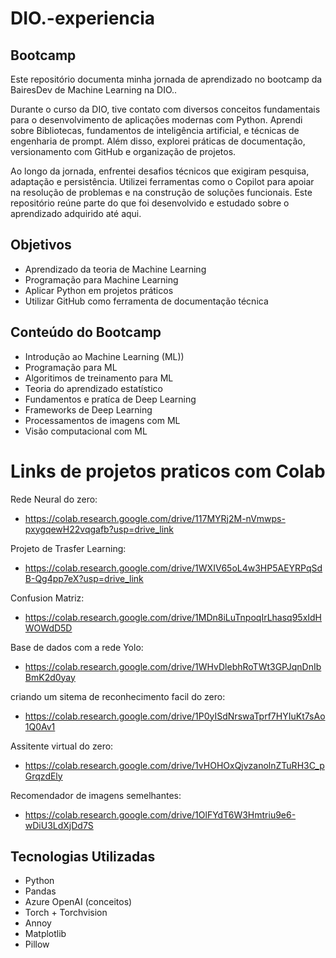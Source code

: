 # DIO.-experiencia

## Bootcamp

Este repositório documenta minha jornada de aprendizado no bootcamp da BairesDev de Machine Learning na DIO..

Durante o curso da DIO, tive contato com diversos conceitos fundamentais para o desenvolvimento de aplicações modernas com Python. Aprendi sobre Bibliotecas, fundamentos de inteligência artificial, e técnicas de engenharia de prompt. Além disso, explorei práticas de documentação, versionamento com GitHub e organização de projetos.

Ao longo da jornada, enfrentei desafios técnicos que exigiram pesquisa, adaptação e persistência. Utilizei ferramentas como o Copilot para apoiar na resolução de problemas e na construção de soluções funcionais. Este repositório reúne parte do que foi desenvolvido e estudado sobre o aprendizado adquirido até aqui.

## Objetivos

- Aprendizado da teoria de Machine Learning
- Programação para Machine Learning
- Aplicar Python em projetos práticos
- Utilizar GitHub como ferramenta de documentação técnica

## Conteúdo do Bootcamp

- Introdução ao Machine Learning (ML))
- Programação para ML
- Algoritimos de treinamento para ML
- Teoria do aprendizado estatístico
- Fundamentos e pratíca de Deep Learning
- Frameworks de Deep Learning
- Processamentos de imagens com ML
- Visão computacional com ML

# Links de projetos praticos com Colab

Rede Neural do zero:
- https://colab.research.google.com/drive/117MYRj2M-nVmwps-pxygqewH22vqgafb?usp=drive_link
  
Projeto de Trasfer Learning:
- https://colab.research.google.com/drive/1WXIV65oL4w3HP5AEYRPqSdB-Qg4pp7eX?usp=drive_link
  
Confusion Matriz:
- https://colab.research.google.com/drive/1MDn8iLuTnpoqIrLhasq95xIdHWOWdD5D
  
Base de dados com a rede Yolo:
- https://colab.research.google.com/drive/1WHvDlebhRoTWt3GPJqnDnIbBmK2d0yay
  
criando um sitema de reconhecimento facil do zero:
- https://colab.research.google.com/drive/1P0yISdNrswaTprf7HYIuKt7sAo1Q0Av1

Assitente virtual do zero:
- https://colab.research.google.com/drive/1vHOHOxQjvzanolnZTuRH3C_pGrqzdEly

Recomendador de imagens semelhantes:
- https://colab.research.google.com/drive/1OlFYdT6W3Hmtriu9e6-wDiU3LdXjDd7S

## Tecnologias Utilizadas

- Python
- Pandas
- Azure OpenAI (conceitos)
- Torch + Torchvision
- Annoy
- Matplotlib
- Pillow
  

